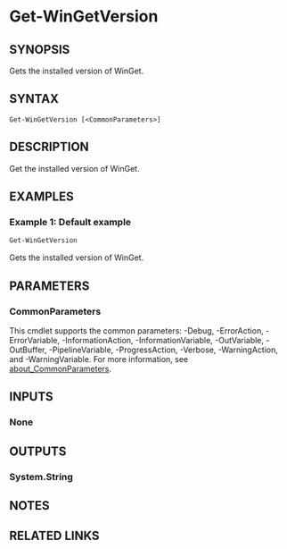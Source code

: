 ﻿---
external help file: Microsoft.WinGet.Client.Cmdlets.dll-Help.xml
Module Name: Microsoft.WinGet.Client
ms.date: 08/01/2024
online version:
schema: 2.0.0
---

# Get-WinGetVersion

## SYNOPSIS
Gets the installed version of WinGet.

## SYNTAX

```
Get-WinGetVersion [<CommonParameters>]
```

## DESCRIPTION

Get the installed version of WinGet.

## EXAMPLES

### Example 1: Default example

```powershell
Get-WinGetVersion
```

Gets the installed version of WinGet.

## PARAMETERS

### CommonParameters

This cmdlet supports the common parameters: -Debug, -ErrorAction, -ErrorVariable,
-InformationAction, -InformationVariable, -OutVariable, -OutBuffer, -PipelineVariable,
-ProgressAction, -Verbose, -WarningAction, and -WarningVariable. For more information, see
[about_CommonParameters](http://go.microsoft.com/fwlink/?LinkID=113216).

## INPUTS

### None

## OUTPUTS

### System.String

## NOTES

## RELATED LINKS

